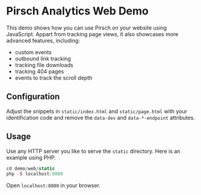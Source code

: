 # Pirsch Analytics Web Demo

This demo shows how you can use Pirsch on your website using JavaScript. Appart from tracking page views, it also showcases more advanced features, including:

* custom events
* outbound link tracking
* tracking file downloads
* tracking 404 pages
* events to track the scroll depth

## Configuration

Adjust the snippets in `static/index.html` and `static/page.html` with your identification code and remove the `data-dev` and `data-*-endpoint` attributes.

## Usage

Use any HTTP server you like to serve the `static` directory. Here is an example using PHP.

```php
cd demo/web/static
php -S localhost:8080
```

Open `localhost:8080` in your browser.
